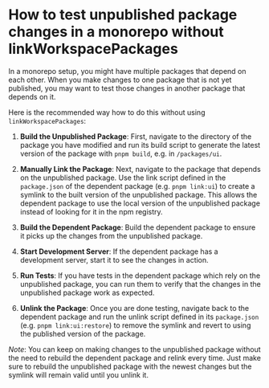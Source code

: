 # How to test unpublished package changes in a monorepo without linkWorkspacePackages

In a monorepo setup, you might have multiple packages that depend on each other. When you make changes to one package that is not yet published, you may want to test those changes in another package that depends on it.

Here is the recommended way how to do this without using `linkWorkspacePackages`:

1. **Build the Unpublished Package**: First, navigate to the directory of the package you have modified and run its build script to generate the latest version of the package with `pnpm build`, e.g. in `/packages/ui`.

2. **Manually Link the Package**: Next, navigate to the package that depends on the unpublished package. Use the link script defined in the `package.json` of the dependent package (e.g. `pnpm link:ui`) to create a symlink to the built version of the unpublished package. This allows the dependent package to use the local version of the unpublished package instead of looking for it in the npm registry.

3. **Build the Dependent Package**: Build the dependent package to ensure it picks up the changes from the unpublished package.

4. **Start Development Server**: If the dependent package has a development server, start it to see the changes in action.

5. **Run Tests**: If you have tests in the dependent package which rely on the unpublished package, you can run them to verify that the changes in the unpublished package work as expected.

6. **Unlink the Package**: Once you are done testing, navigate back to the dependent package and run the unlink script defined in its `package.json` (e.g. `pnpm link:ui:restore`) to remove the symlink and revert to using the published version of the package.

_Note_: You can keep on making changes to the unpublished package without the need to rebuild the dependent package and relink every time. Just make sure to rebuild the unpublished package with the newest changes but the symlink will remain valid until you unlink it.
